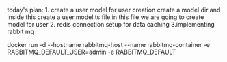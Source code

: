 

today's plan:
    1. create a user model for user creation
    create a model dir and inside this create a user.model.ts file
    in this file we are going to create model for user 
    2. redis connection setup for data caching
    3.implementing rabbit mq


docker run -d --hostname rabbitmq-host --name rabbitmq-container -e RABBITMQ_DEFAULT_USER=admin -e RABBITMQ_DEFAULT